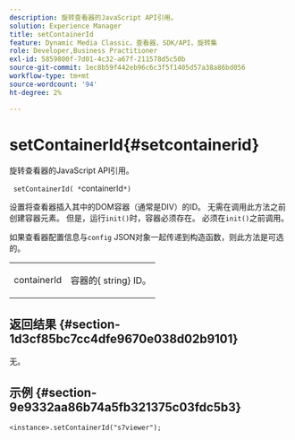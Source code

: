 ```yaml
---
description: 旋转查看器的JavaScript API引用。
solution: Experience Manager
title: setContainerId
feature: Dynamic Media Classic，查看器，SDK/API，旋转集
role: Developer,Business Practitioner
exl-id: 5859800f-7d01-4c32-a67f-211578d5c50b
source-git-commit: 1ec8b59f442eb96c6c3f5f1405d57a38a86bd056
workflow-type: tm+mt
source-wordcount: '94'
ht-degree: 2%

---
```


# setContainerId{#setcontainerid}

旋转查看器的JavaScript API引用。

` setContainerId( *`containerId`*)`

设置将查看器插入其中的DOM容器（通常是DIV）的ID。 无需在调用此方法之前创建容器元素。 但是，运行`init()`时，容器必须存在。 必须在`init()`之前调用。

如果查看器配置信息与`config` JSON对象一起传递到构造函数，则此方法是可选的。

<table id="table_896DFF34A68A403DB93A6D597461A573"> 
 <tbody> 
  <tr> 
   <td colname="col1"> <p> <span class="codeph"> <span class="varname"> containerId  </span> </span> </p> </td> 
   <td colname="col2"> <p> <span class="codeph"> 容器的{ </span> string} ID。 </p> </td> 
  </tr> 
 </tbody> 
</table>

## 返回结果 {#section-1d3cf85bc7cc4dfe9670e038d02b9101}

无。

## 示例 {#section-9e9332aa86b74a5fb321375c03fdc5b3}

```
<instance>.setContainerId("s7viewer");
```
